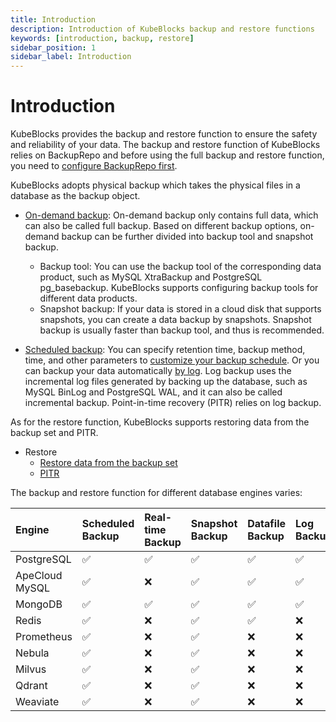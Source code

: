 ```yaml
---
title: Introduction
description: Introduction of KubeBlocks backup and restore functions
keywords: [introduction, backup, restore]
sidebar_position: 1
sidebar_label: Introduction
---
```


# Introduction

KubeBlocks provides the backup and restore function to ensure the safety and reliability of your data. The backup and restore function of KubeBlocks relies on BackupRepo and before using the full backup and restore function, you need to [configure BackupRepo first](./backup/backup-repo.md).

KubeBlocks adopts physical backup which takes the physical files in a database as the backup object.

* [On-demand backup](./backup/on-demand-backup.md): On-demand backup only contains full data, which can also be called full backup. Based on different backup options, on-demand backup can be further divided into backup tool and snapshot backup.
  * Backup tool: You can use the backup tool of the corresponding data product, such as MySQL XtraBackup and PostgreSQL pg_basebackup. KubeBlocks supports configuring backup tools for different data products.
  * Snapshot backup: If your data is stored in a cloud disk that supports snapshots, you can create a data backup by snapshots. Snapshot backup is usually faster than backup tool, and thus is recommended.

* [Scheduled backup](./backup/scheduled-backup.md): You can specify retention time, backup method, time, and other parameters to [customize your backup schedule](./backup/scheduled-backup.md#backup-by-schedule). Or you can backup your data automatically [by log](./backup/scheduled-backup.md#backup-automatically-by-log). Log backup uses the incremental log files generated by backing up the database, such as MySQL BinLog and PostgreSQL WAL, and it can also be called incremental backup. Point-in-time recovery (PITR) relies on log backup.

As for the restore function, KubeBlocks supports restoring data from the backup set and PITR.

* Restore
  * [Restore data from the backup set](./restore/restore-data-from-backup-set.md)
  * [PITR](./restore/pitr.md)

The backup and restore function for different database engines varies:

| Engine         | Scheduled Backup | Real-time Backup | Snapshot Backup | Datafile Backup | Log Backup | Full Backup | PITR | Data Compression |
| :-----         | :--------------- | :--------------- | :-------------- | :----------     | :--------- | :---------- | :--- | :--------------- |
| PostgreSQL     | ✅               | ✅                | ✅              | ✅              | ✅         | ✅           | ✅   | ✅               |
| ApeCloud MySQL | ✅               | ❌                | ✅              | ✅              | ✅         | ✅           | ✅   | ✅               |
| MongoDB        | ✅               | ✅                | ✅              | ✅              | ✅         | ✅           | ✅   | ✅               |
| Redis          | ✅               | ❌                | ✅              | ✅              | ❌         | ✅           | ❌   | ✅               |
| Prometheus     | ✅               | ❌                | ✅              | ❌              | ❌         | ✅           | ❌   | ❌               |
| Nebula         | ✅               | ❌                | ✅              | ❌              | ❌         | ✅           | ❌   | ❌               |
| Milvus         | ✅               | ❌                | ✅              | ❌              | ❌         | ✅           | ❌   | ❌               |
| Qdrant         | ✅               | ❌                | ✅              | ❌              | ❌         | ✅           | ❌   | ❌               |
| Weaviate       | ✅               | ❌                | ✅              | ❌              | ❌         | ✅           | ❌   | ❌               |
